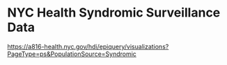# NYC Health Syndromic Surveillance Data
https://a816-health.nyc.gov/hdi/epiquery/visualizations?PageType=ps&PopulationSource=Syndromic